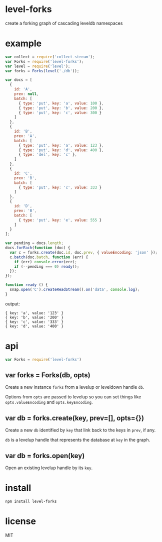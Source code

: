 # level-forks

create a forking graph of cascading leveldb namespaces

# example

``` js
var collect = require('collect-stream');
var Forks = require('level-forks');
var level = require('level');
var forks = Forks(level('./db'));

var docs = [
  {
    id: 'A',
    prev: null,
    batch: [
      { type: 'put', key: 'a', value: 100 },
      { type: 'put', key: 'b', value: 200 },
      { type: 'put', key: 'c', value: 300 }
    ]
  },
  {
    id: 'B',
    prev: 'A',
    batch: [
      { type: 'put', key: 'a', value: 123 },
      { type: 'put', key: 'd', value: 400 },
      { type: 'del', key: 'c' },
    ]
  },
  {
    id: 'C',
    prev: 'B',
    batch: [
      { type: 'put', key: 'c', value: 333 }
    ]
  },
  {
    id: 'D',
    prev: 'B',
    batch: [
      { type: 'put', key: 'e', value: 555 }
    ]
  }
];

var pending = docs.length;
docs.forEach(function (doc) {
  var c = forks.create(doc.id, doc.prev, { valueEncoding: 'json' });
  c.batch(doc.batch, function (err) {
    if (err) console.error(err);
    if (--pending === 0) ready();
  });
});

function ready () {
  snap.open('C').createReadStream().on('data', console.log);
}
```

output:

```
{ key: 'a', value: '123' }
{ key: 'b', value: '200' }
{ key: 'c', value: '333' }
{ key: 'd', value: '400' }
```

# api

``` js
var Forks = require('level-forks')
```

## var forks = Forks(db, opts)

Create a new instance `forks` from a levelup or leveldown handle `db`.

Options from `opts` are passed to levelup so you can set things like
`opts.valueEncoding` and `opts.keyEncoding`.

## var db = forks.create(key, prev=[], opts={})

Create a new `db` identified by `key` that link back to the keys in `prev`,
if any.

`db` is a levelup handle that represents the database at `key` in the graph.

## var db = forks.open(key)

Open an existing levelup handle by its `key`.

# install

```
npm install level-forks
```

# license

MIT
